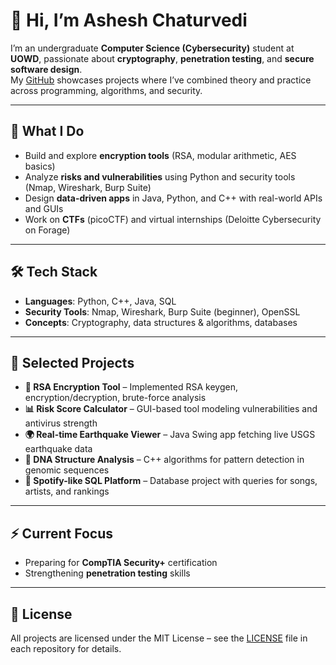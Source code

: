 # 👋 Hi, I’m Ashesh Chaturvedi

I’m an undergraduate **Computer Science (Cybersecurity)** student at **UOWD**, passionate about **cryptography**, **penetration testing**, and **secure software design**.  
My [GitHub](https://github.com/your-github-username) showcases projects where I’ve combined theory and practice across programming, algorithms, and security.

---

## 🔐 What I Do
- Build and explore **encryption tools** (RSA, modular arithmetic, AES basics)  
- Analyze **risks and vulnerabilities** using Python and security tools (Nmap, Wireshark, Burp Suite)  
- Design **data-driven apps** in Java, Python, and C++ with real-world APIs and GUIs  
- Work on **CTFs** (picoCTF) and virtual internships (Deloitte Cybersecurity on Forage)  

---

## 🛠️ Tech Stack
- **Languages**: Python, C++, Java, SQL  
- **Security Tools**: Nmap, Wireshark, Burp Suite (beginner), OpenSSL  
- **Concepts**: Cryptography, data structures & algorithms, databases  

---

## 🚀 Selected Projects
- **🔑 RSA Encryption Tool** – Implemented RSA keygen, encryption/decryption, brute-force analysis  
- **📊 Risk Score Calculator** – GUI-based tool modeling vulnerabilities and antivirus strength  
- **🌍 Real-time Earthquake Viewer** – Java Swing app fetching live USGS earthquake data  
- **🧬 DNA Structure Analysis** – C++ algorithms for pattern detection in genomic sequences  
- **🎵 Spotify-like SQL Platform** – Database project with queries for songs, artists, and rankings  

---

## ⚡ Current Focus
- Preparing for **CompTIA Security+** certification  
- Strengthening **penetration testing** skills  

---

## 📜 License
All projects are licensed under the MIT License – see the [LICENSE](LICENSE) file in each repository for details.
